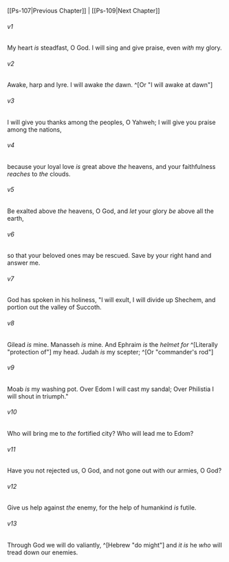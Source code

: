 ﻿---
aliases:
  - Psalms 108
---

[[Ps-107|Previous Chapter]] | [[Ps-109|Next Chapter]]

###### v1
My heart _is_ steadfast, O God.
I will sing and give praise, even _with_ my glory.

###### v2
Awake, harp and lyre.
I will awake _the_ dawn. ^[Or "I will awake at dawn"]

###### v3
I will give you thanks among the peoples, O Yahweh;
I will give you praise among the nations,

###### v4
because your loyal love _is_ great above _the_ heavens,
and your faithfulness _reaches_ to _the_ clouds.

###### v5
Be exalted above _the_ heavens, O God,
and _let_ your glory _be_ above all the earth,

###### v6
so that your beloved ones may be rescued.
Save by your right hand and answer me.

###### v7
God has spoken in his holiness,
"I will exult, I will divide up Shechem,
and portion out the valley of Succoth.

###### v8
Gilead _is_ mine. Manasseh _is_ mine.
And Ephraim _is_ the _helmet for_ ^[Literally "protection of"] my head.
Judah _is_ my scepter; ^[Or "commander's rod"]

###### v9
Moab _is_ my washing pot.
Over Edom I will cast my sandal;
Over Philistia I will shout in triumph."

###### v10
Who will bring me to _the_ fortified city?
Who will lead me to Edom?

###### v11
Have you not rejected us, O God,
and not gone out with our armies, O God?

###### v12
Give us help against _the_ enemy,
for the help of humankind _is_ futile.

###### v13
Through God we will do valiantly, ^[Hebrew "do might"]
and _it is_ he _who_ will tread down our enemies.